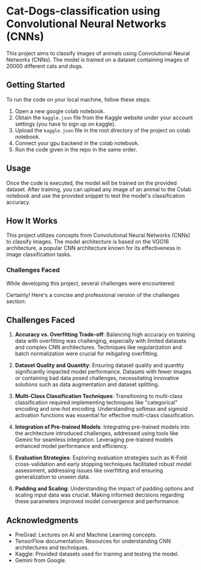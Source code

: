 # Cat-Dogs-classification using Convolutional Neural Networks (CNNs)


This project aims to classify images of animals using Convolutional Neural Networks (CNNs). The model is trained on a dataset containing images of 20000 different cats and dogs.

## Getting Started 

To run the code on your local machine, follow these steps:

1. Open a new google colab notebook.
2. Obtain the `kaggle.json` file from the Kaggle website under your account settings (you have to sign up on kaggle).
3. Upload the `kaggle.json` file in the root directory of the project on colab notebook.
4. Connect your gpu backend in the colab notebook.
5. Run the code given in the repo in the same order.

## Usage

Once the code is executed, the model will be trained on the provided dataset. After training, you can upload any image of an animal to the Colab notebook and use the provided snippet to test the model's classification accuracy.

## How It Works

This project utilizes concepts from Convolutional Neural Networks (CNNs) to classify images. The model architecture is based on the VGG16 architecture, a popular CNN architecture known for its effectiveness in image classification tasks.

### Challenges Faced

While developing this project, several challenges were encountered:

Certainly! Here's a concise and professional version of the challenges section:

## Challenges Faced

1. **Accuracy vs. Overfitting Trade-off**: Balancing high accuracy on training data with overfitting was challenging, especially with limited datasets and complex CNN architectures. Techniques like regularization and batch normalization were crucial for mitigating overfitting.

2. **Dataset Quality and Quantity**: Ensuring dataset quality and quantity significantly impacted model performance. Datasets with fewer images or containing bad data posed challenges, necessitating innovative solutions such as data augmentation and dataset splitting.

3. **Multi-Class Classification Techniques**: Transitioning to multi-class classification required implementing techniques like "categorical" encoding and one-hot encoding. Understanding softmax and sigmoid activation functions was essential for effective multi-class classification.

4. **Integration of Pre-trained Models**: Integrating pre-trained models into the architecture introduced challenges, addressed using tools like Gemini for seamless integration. Leveraging pre-trained models enhanced model performance and efficiency.

5. **Evaluation Strategies**: Exploring evaluation strategies such as K-Fold cross-validation and early stopping techniques facilitated robust model assessment, addressing issues like overfitting and ensuring generalization to unseen data.

6. **Padding and Scaling**: Understanding the impact of padding options and scaling input data was crucial. Making informed decisions regarding these parameters improved model convergence and performance.

## Acknowledgments

- PreGrad: Lectures on AI and Machine Learning concepts.
- TensorFlow documentation: Resources for understanding CNN architectures and techniques.
- Kaggle: Provided datasets used for training and testing the model.
- Gemini from Google.

